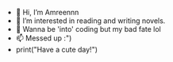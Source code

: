 - 👋 Hi, I’m Amreennn
- 👀 I’m interested in reading and writing novels.
- 💞️ Wanna be 'into' coding but my bad fate lol
- 📫 Messed up :")
- print("Have a cute day!")


<!---
AmreenBinteMahbub/AmreenBinteMahbub is a ✨ special ✨ repository because its `README.md` (this file) appears on your GitHub profile.
You can click the Preview link to take a look at your changes.
--->
